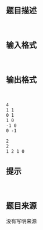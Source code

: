 


## 题目描述
 
## 输入格式
 
## 输出格式
 

```input1
4 
1 1 
0 1 
1 0 
-1 0 
0 -1 

```

```output1
2 
2 
1 2 1 0 
```

## 提示
 
## 题目来源
没有写明来源


